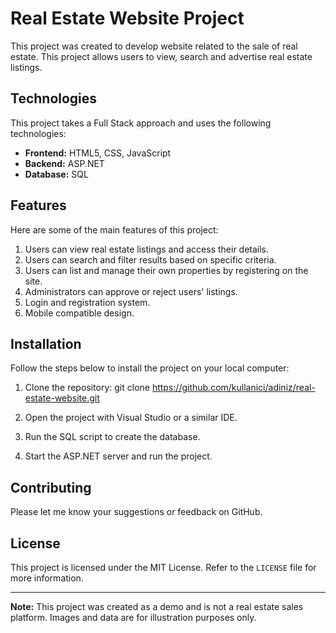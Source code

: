 # Real Estate Website Project

This project was created to develop website related to the sale of real estate. This project allows users to view, search and advertise real estate listings.

## Technologies

This project takes a Full Stack approach and uses the following technologies:

- **Frontend:** HTML5, CSS, JavaScript
- **Backend:** ASP.NET
- **Database:** SQL

## Features

Here are some of the main features of this project:

1. Users can view real estate listings and access their details.
2. Users can search and filter results based on specific criteria.
3. Users can list and manage their own properties by registering on the site.
4. Administrators can approve or reject users' listings.
5. Login and registration system.
6. Mobile compatible design.

## Installation

Follow the steps below to install the project on your local computer:

1. Clone the repository: 
git clone https://github.com/kullanici/adiniz/real-estate-website.git

2. Open the project with Visual Studio or a similar IDE.
3. Run the SQL script to create the database.
4. Start the ASP.NET server and run the project.

## Contributing

Please let me know your suggestions or feedback on GitHub. 

## License

This project is licensed under the MIT License. Refer to the `LICENSE` file for more information.

---

**Note:** This project was created as a demo and is not a real estate sales platform. Images and data are for illustration purposes only.